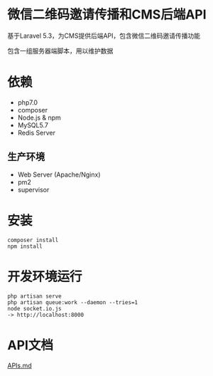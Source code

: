 # 微信二维码邀请传播和CMS后端API

基于Laravel 5.3，为CMS提供后端API，包含微信二维码邀请传播功能

包含一组服务器端脚本，用以维护数据

# 依赖
- php7.0
- composer
- Node.js & npm
- MySQL5.7
- Redis Server

## 生产环境
- Web Server (Apache/Nginx)
- pm2
- supervisor

# 安装

```
composer install
npm install
```

# 开发环境运行

```
php artisan serve
php artisan queue:work --daemon --tries=1
node socket.io.js
-> http://localhost:8000
```

# API文档
[APIs.md](https://github.com/uicestone/qr-invite/blob/master/APIs.md)
